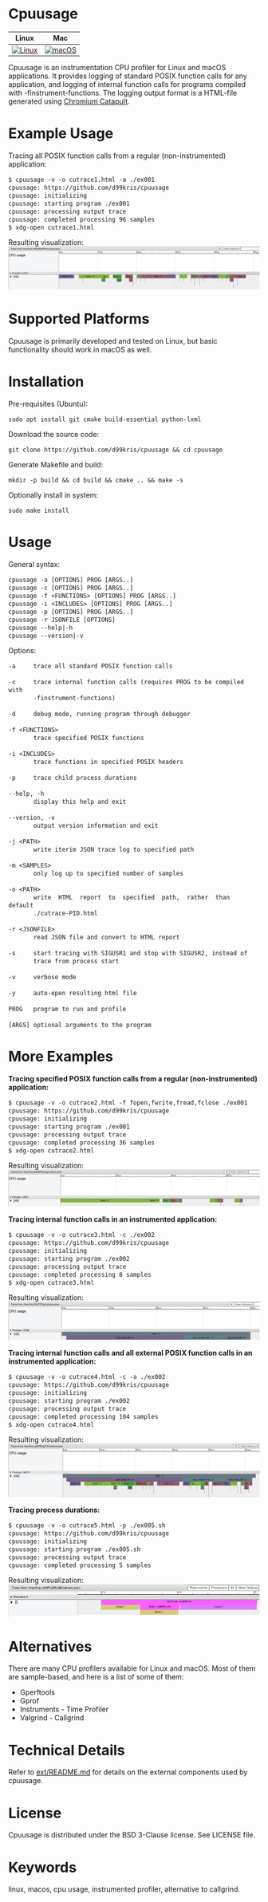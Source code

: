 Cpuusage
========

| **Linux** | **Mac** |
|-----------|---------|
| [![Linux](https://github.com/d99kris/cpuusage/workflows/Linux/badge.svg)](https://github.com/d99kris/cpuusage/actions?query=workflow%3ALinux) | [![macOS](https://github.com/d99kris/cpuusage/workflows/macOS/badge.svg)](https://github.com/d99kris/cpuusage/actions?query=workflow%3AmacOS) |

Cpuusage is an instrumentation CPU profiler for Linux and macOS applications.
It provides logging of standard POSIX function calls for any application, and logging of
internal function calls for programs compiled with -finstrument-functions.
The logging output format is a HTML-file generated using 
[Chromium Catapult](https://github.com/catapult-project/catapult).

Example Usage
=============
Tracing all POSIX function calls from a regular (non-instrumented) application:

    $ cpuusage -v -o cutrace1.html -a ./ex001 
    cpuusage: https://github.com/d99kris/cpuusage
    cpuusage: initializing
    cpuusage: starting program ./ex001
    cpuusage: processing output trace
    cpuusage: completed processing 96 samples
    $ xdg-open cutrace1.html 

Resulting visualization:
![culog1 screenshot](/doc/culog1.png)

Supported Platforms
===================
Cpuusage is primarily developed and tested on Linux, but basic functionality
should work in macOS as well.

Installation
============
Pre-requisites (Ubuntu):

    sudo apt install git cmake build-essential python-lxml

Download the source code:

    git clone https://github.com/d99kris/cpuusage && cd cpuusage

Generate Makefile and build:

    mkdir -p build && cd build && cmake .. && make -s

Optionally install in system:

    sudo make install

Usage
=====

General syntax:

    cpuusage -a [OPTIONS] PROG [ARGS..]
    cpuusage -c [OPTIONS] PROG [ARGS..]
    cpuusage -f <FUNCTIONS> [OPTIONS] PROG [ARGS..]
    cpuusage -i <INCLUDES> [OPTIONS] PROG [ARGS..]
    cpuusage -p [OPTIONS] PROG [ARGS..]
    cpuusage -r JSONFILE [OPTIONS]
    cpuusage --help|-h
    cpuusage --version|-v

Options:

    -a     trace all standard POSIX function calls

    -c     trace internal function calls (requires PROG to be compiled with
           -finstrument-functions)

    -d     debug mode, running program through debugger

    -f <FUNCTIONS>
           trace specified POSIX functions

    -i <INCLUDES>
           trace functions in specified POSIX headers

    -p     trace child process durations

    --help, -h
           display this help and exit

    --version, -v
           output version information and exit

    -j <PATH>
           write iterim JSON trace log to specified path

    -m <SAMPLES>
           only log up to specified number of samples

    -o <PATH>
           write  HTML  report  to  specified  path,  rather  than  default
           ./cutrace-PID.html

    -r <JSONFILE>
           read JSON file and convert to HTML report

    -s     start tracing with SIGUSR1 and stop with SIGUSR2, instead of
           trace from process start

    -v     verbose mode

    -y     auto-open resulting html file

    PROG   program to run and profile

    [ARGS] optional arguments to the program

More Examples
=============
**Tracing specified POSIX function calls from a regular (non-instrumented) application:**

    $ cpuusage -v -o cutrace2.html -f fopen,fwrite,fread,fclose ./ex001 
    cpuusage: https://github.com/d99kris/cpuusage
    cpuusage: initializing
    cpuusage: starting program ./ex001
    cpuusage: processing output trace
    cpuusage: completed processing 36 samples
    $ xdg-open cutrace2.html 

Resulting visualization:
![culog2 screenshot](/doc/culog2.png)

**Tracing internal function calls in an instrumented application:**

    $ cpuusage -v -o cutrace3.html -c ./ex002
    cpuusage: https://github.com/d99kris/cpuusage
    cpuusage: initializing
    cpuusage: starting program ./ex002
    cpuusage: processing output trace
    cpuusage: completed processing 8 samples
    $ xdg-open cutrace3.html 

Resulting visualization:
![culog3 screenshot](/doc/culog3.png)

**Tracing internal function calls and all external POSIX function calls in an instrumented application:**

    $ cpuusage -v -o cutrace4.html -c -a ./ex002
    cpuusage: https://github.com/d99kris/cpuusage
    cpuusage: initializing
    cpuusage: starting program ./ex002
    cpuusage: processing output trace
    cpuusage: completed processing 104 samples
    $ xdg-open cutrace4.html 

Resulting visualization:
![culog4 screenshot](/doc/culog4.png)

**Tracing process durations:**

    $ cpuusage -v -o cutrace5.html -p ./ex005.sh 
    cpuusage: https://github.com/d99kris/cpuusage
    cpuusage: initializing
    cpuusage: starting program ./ex005.sh
    cpuusage: processing output trace
    cpuusage: completed processing 5 samples

Resulting visualization:
![culog5 screenshot](/doc/culog5.png)

Alternatives
============
There are many CPU profilers available for Linux and macOS. Most of them are
sample-based, and here is a list of some of them:
- Gperftools
- Gprof
- Instruments - Time Profiler
- Valgrind - Callgrind

Technical Details
=================
Refer to [ext/README.md](/ext/README.md) for details on the external components
used by cpuusage.

License
=======
Cpuusage is distributed under the BSD 3-Clause license. See LICENSE file.

Keywords
========
linux, macos, cpu usage, instrumented profiler, alternative to callgrind.

